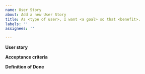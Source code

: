```yaml
---
name: User Story
about: Add a new User Story
title: As <type of user>, I want <a goal> so that <benefit>.
labels: ''
assignees: ''

---
```


**User story**

**Acceptance criteria**

**Definition of Done**
